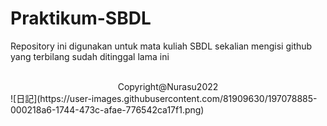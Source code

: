 # Praktikum-SBDL
Repository ini digunakan untuk mata kuliah SBDL sekalian mengisi github yang terbilang sudah ditinggal lama ini
<center> </br> Copyright@Nurasu2022 </br> </center>
 ![日記](https://user-images.githubusercontent.com/81909630/197078885-000218a6-1744-473c-afae-776542ca17f1.png)

